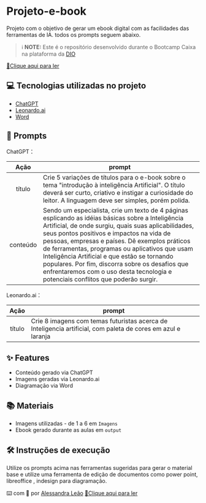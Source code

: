 # Projeto-e-book
Projeto com o objetivo de gerar um ebook digital com as facilidades das ferramentas de IA. todos os prompts seguem abaixo.

 > ℹ️ **NOTE:** Este é o repositório desenvolvido durante o Bootcamp Caixa na plataforma da [DIO](https://dio.me)

<a href="https://github.com/ALeao-br/Projeto-e-book/blob/main/output/Projeto%20e-book%20Intelig%C3%AAncia%20Artificial.pdf" title="View PDF now"> 📕Clique aqui para ler</a>

## 💻 Tecnologias utilizadas no projeto

- [ChatGPT](https://chat.openai.com/) 
- [Leonardo.ai](https://app.leonardo.ai/)
- [Word](https://www.microsoft.com/en/microsoft-365/Word)

## 🧠 Prompts


ChatGPT：

|   Ação   | prompt                                                                                                                                                                                                                                                                         |
| :------: | ------------------------------------------------------------------------------------------------------------------------------------------------------------------------------------------------------------------------------------------------------------------------------ |
|  título  | Crie 5 variações de títulos para o e-book sobre o tema "introdução à inteligência Artificial". O título deverá ser curto, criativo e instigar a curiosidade do leitor. A linguagem deve ser simples, porém polida.                                                         |
| conteúdo |Sendo um especialista, crie um texto de 4 páginas esplicando as idéias básicas sobre a Inteligência Artificial, de onde surgiu, quais suas aplicabilidades, seus pontos positivos e impactos na vida de pessoas, empresas e países. Dê exemplos práticos de ferramentas, programas ou aplicativos que usam Inteligência Artificial e que estão se tornando populares. Por fim, discorra sobre os desafios que enfrentaremos com o uso desta tecnologia e potenciais conflitos que poderão surgir. 


Leonardo.ai：

|  Ação  | prompt                                                                                 |
| :----: | -------------------------------------------------------------------------------------- |
| título | Crie 8 imagens com temas futuristas acerca de Inteligencia artificial, com paleta de cores em azul e laranja|

## ✨ Features

- Conteúdo gerado via ChatGPT
- Imagens geradas via Leonardo.ai
- Diagramação via Word

## 📚 Materiais

- Imagens utilizadas - de 1 a 6 em `Imagens`
- Ebook gerado durante as aulas em `output`

## 🛠️ Instruções de execução

Utilize os prompts acima nas ferramentas sugeridas para gerar o material base e utilize uma ferramenta de edição de documentos como power point, libreoffice , indesign para diagramação.


⌨️ com 💜 por [Alessandra Leão](https://github.com/ALeao-br)
<a href="https://github.com/ALeao-br/Projeto-e-book/blob/main/output/Projeto%20e-book%20Intelig%C3%AAncia%20Artificial.pdf" title="View PDF now"> 📕Clique aqui para ler</a>
